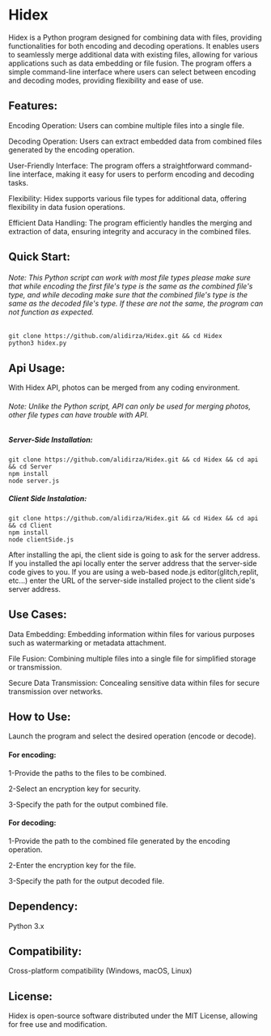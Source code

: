 # Hidex
Hidex is a Python program designed for combining data with files, providing functionalities for both encoding and decoding operations. It enables users to seamlessly merge additional data with existing files, allowing for various applications such as data embedding or file fusion. The program offers a simple command-line interface where users can select between encoding and decoding modes, providing flexibility and ease of use.

## Features:

Encoding Operation: Users can combine multiple files into a single file.

Decoding Operation: Users can extract embedded data from combined files generated by the encoding operation.

User-Friendly Interface: The program offers a straightforward command-line interface, making it easy for users to perform encoding and decoding tasks.

Flexibility: Hidex supports various file types for additional data, offering flexibility in data fusion operations.

Efficient Data Handling: The program efficiently handles the merging and extraction of data, ensuring integrity and accuracy in the combined files.

## Quick Start:
###### Note: This Python script can work with most file types please make sure that while encoding the first file's type is the same as the combined file's type, and while decoding make sure that the combined file's type is the same as the decoded file's type. If these are not the same, the program can not function as expected.
```shell
git clone https://github.com/alidirza/Hidex.git && cd Hidex
python3 hidex.py
```
## Api Usage:
With Hidex API, photos can be merged from any coding environment.
###### Note: Unlike the Python script, API can only be used for merging photos, other file types can have trouble with API.
##### Server-Side Installation:
```shell
git clone https://github.com/alidirza/Hidex.git && cd Hidex && cd api && cd Server
npm install
node server.js
```
##### Client Side Instalation:
```shell
git clone https://github.com/alidirza/Hidex.git && cd Hidex && cd api && cd Client
npm install
node clientSide.js
```
After installing the api, the client side is going to ask for the server address. If you installed the api locally enter the server address that the server-side code gives to you. If you are using a web-based node.js editor(glitch,replit, etc...) enter the URL of the server-side installed project to the client side's server address.

## Use Cases:

Data Embedding: Embedding information within files for various purposes such as watermarking or metadata attachment.

File Fusion: Combining multiple files into a single file for simplified storage or transmission.

Secure Data Transmission: Concealing sensitive data within files for secure transmission over networks.

## How to Use:

Launch the program and select the desired operation (encode or decode).


#### For encoding:

1-Provide the paths to the files to be combined.

2-Select an encryption key for security.

3-Specify the path for the output combined file.


#### For decoding:

1-Provide the path to the combined file generated by the encoding operation.

2-Enter the encryption key for the file.

3-Specify the path for the output decoded file.

## Dependency:

Python 3.x

## Compatibility:

Cross-platform compatibility (Windows, macOS, Linux)

## License:

Hidex is open-source software distributed under the MIT License, allowing for free use and modification.

